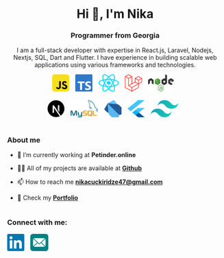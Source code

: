 <h1 align="center">Hi 👋, I'm Nika</h1>
<h3 align="center">Programmer from Georgia</h3>
<p align="center">I am a full-stack developer with expertise in React.js, Laravel, Nodejs, Nextjs, SQL, Dart and Flutter. I have experience in building scalable web applications using various frameworks and technologies.
</p>

<div align="center">
  <img style="padding-right:10px;" src="./icons/js.png" alt="javascript" width="40" height="40" />
  <img style="padding-right:10px;"  src="./icons/ts.png" alt="typescript" width="40" height="40" />
  <img style="padding-right:10px;"  src="./icons/react.png" alt="react" width="48" height="40" />
  <img style="padding-right:10px;"  src="./icons/laravel.png" alt="laravel" width="40" height="40" />
  <img style="padding-right:10px;"  src="./icons/nodejs.png" alt="nodejs" width="60" height="40" />
</div>

<br>

<div align="center">
  <img style="padding-right:10px;" src="./icons/nextjs.png" alt="nextjs" width="40" height="40" />
  <img style="padding-right:10px;" src="./icons/mysql.png" alt="mysqlicon"width="65" height="40" />
  <img style="padding-right:10px;" src="./icons/dart.png" alt="dark" width="40" height="40" />
 <img style="padding-right:10px;" src="./icons/flutter.png" alt="flutter" width="40" height="40" />
 <img style="padding-right:10px;" src="./icons/tailwind.png" alt="tailwind" width="65" height="40" />
</div>

#

### About me

- 🔭 I’m currently working at **Petinder.online**

- 👨‍💻 All of my projects are available at **[Github](https://github.com/nikaakin?tab=repositories)**

- 📫 How to reach me **nikacuckiridze47@gmail.com**

- 📝 Check my **[Portfolio](https://www.linkedin.com/in/nika-cuckiridze-387063228/)**

#

<h3 align="left">Connect with me:</h3>
<p align="left">
<a style="padding-right:10px;" href="https://www.linkedin.com/in/nika-cuckiridze-387063228/" target="blank"><img align="center" src="./icons/linkedin.png" alt="supunnanayakkara" height="40" width="40" /></a>
<a href="mailto:nikacuckiridze47@gmail.com" target="blank"><img align="center" src="./icons/email.png" alt="supunnanayakkara" height="40" width="42" /></a>
</p>
<br>
